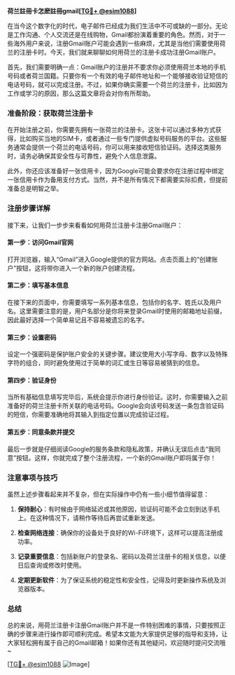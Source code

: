 **荷兰註冊卡怎麽註冊gmail[[TG💪+ @esim1088](https://t.me/s/esim1088)]**

在当今这个数字化的时代，电子邮件已经成为我们生活中不可或缺的一部分。无论是工作沟通、个人交流还是在线购物，Gmail都扮演着重要的角色。然而，对于一些海外用户来说，注册Gmail账户可能会遇到一些麻烦，尤其是当他们需要使用荷兰的注册卡时。今天，我们就来聊聊如何用荷兰的注册卡成功注册Gmail账户。

首先，我们需要明确一点：Gmail账户的注册并不要求你必须使用荷兰本地的手机号码或者荷兰国籍。只要你有一个有效的电子邮件地址和一个能够接收验证短信的电话号码，就可以完成注册。不过，如果你确实需要一个荷兰的注册卡，比如因为工作或学习的原因，那么这篇文章将会对你有所帮助。

### **准备阶段：获取荷兰注册卡**

在开始注册之前，你需要先拥有一张荷兰的注册卡。这张卡可以通过多种方式获得，比如购买当地的SIM卡，或者通过一些专门提供虚拟号码服务的平台。这些服务通常会提供一个荷兰的电话号码，你可以用来接收短信验证码。选择这类服务时，请务必确保其安全性与可靠性，避免个人信息泄露。

此外，你还应该准备好一张信用卡，因为Google可能会要求你在注册过程中绑定一张信用卡作为备用支付方式。当然，并不是所有情况下都需要实际扣费，但提前准备总是明智之举。

### **注册步骤详解**

接下来，让我们一步步来看看如何用荷兰注册卡注册Gmail账户：

#### **第一步：访问Gmail官网**
打开浏览器，输入“Gmail”进入Google提供的官方网站。点击页面上的“创建账户”按钮，这将带你进入一个新的账户创建流程。

#### **第二步：填写基本信息**
在接下来的页面中，你需要填写一系列基本信息，包括你的名字、姓氏以及用户名。这里需要注意的是，用户名部分是你将来登录Gmail时使用的邮箱地址前缀，因此最好选择一个简单易记且不容易被遗忘的名字。

#### **第三步：设置密码**
设定一个强密码是保护账户安全的关键步骤。建议使用大小写字母、数字以及特殊字符的组合，同时避免使用过于简单的词汇或生日等容易被猜到的信息。

#### **第四步：验证身份**
当所有基础信息填写完毕后，系统会提示你进行身份验证。这时，你需要输入之前准备好的荷兰注册卡所关联的电话号码。Google会向该号码发送一条包含验证码的短信，你需要准确地将其输入到指定位置以完成验证过程。

#### **第五步：同意条款并提交**
最后一步就是仔细阅读Google的服务条款和隐私政策，并确认无误后点击“我同意”按钮。这样，你就完成了整个注册流程，一个新的Gmail账户即将属于你！

### **注意事项与技巧**

虽然上述步骤看起来并不复杂，但在实际操作中仍有一些小细节值得留意：

1. **保持耐心**：有时候由于网络延迟或其他原因，验证码可能不会立刻到达手机上。在这种情况下，请稍作等待后再尝试重新发送。
   
2. **检查网络连接**：确保你的设备处于良好的Wi-Fi环境下，这样可以提高注册成功率。

3. **记录重要信息**：包括新账户的登录名、密码以及荷兰注册卡的相关信息，以便日后查询或修改时使用。

4. **定期更新软件**：为了保证系统的稳定性和安全性，记得及时更新操作系统及浏览器版本。

### **总结**

总的来说，用荷兰注册卡注册Gmail账户并不是一件特别困难的事情，只要按照正确的步骤来进行操作即可顺利完成。希望本文能为大家提供足够的指导和支持，让大家轻松拥有属于自己的Gmail邮箱！如果你还有其他疑问，欢迎随时提问交流哦~

[[TG💪+ @esim1088](https://t.me/s/esim1088) ![Image](https://i.postimg.cc/4NQfJmqS/Snipaste-2025-05-13-00-14-12.png)]